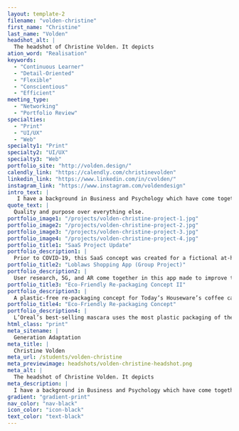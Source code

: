 ```yaml
---
layout: template-2
filename: "volden-christine" 
first_name: "Christine"
last_name: "Volden"
headshot_alt: |
  The headshot of Christine Volden. It depicts
ation_word: "Realisation"
keywords:
  - "Continuous Learner"
  - "Detail-Oriented"
  - "Flexible"
  - "Conscientious"
  - "Efficient"
meeting_type:
  - "Networking"
  - "Portfolio Review"
specialties:
  - "Print"
  - "UI/UX"
  - "Web"
specialty1: "Print"
specialty2: "UI/UX"
specialty3: "Web"
portfolio_site: "http://volden.design/"
calendly_link: "https://calendly.com/christinevolden"
linkedin_link: "https://www.linkedin.com/in/cvolden/"
instagram_link: "https://www.instagram.com/voldendesign"
intro_text: |
   I have a background in Business and Psychology which have come together wonderfully in the field of Graphic Design. I am efficient in my processes, and aware of the details and big picture. I believe designers can make a difference.
quote_text: |
  Quality and purpose over everything else.
portfolio_image1: "/projects/volden-christine-project-1.jpg"
portfolio_image2: "/projects/volden-christine-project-2.jpg"
portfolio_image3: "/projects/volden-christine-project-3.jpg"
portfolio_image4: "/projects/volden-christine-project-4.jpg"
portfolio_title1: "SaaS Project Update"
portfolio_description1: |
  Prior to COVID-19, this SaaS concept was created for a fictional at-home healthcare company called instaMED. Recently, it was redesigned with better UI and UX in mind.
portfolio_title2: "Loblaws Shopping App (Group Project)"
portfolio_description2: |
  User research, 5G, and AR come together in this app made to improve the in-store shopping experience at Loblaws with real-time stock levels and a personalized shopping map.
portfolio_title3: "Eco-Friendly Re-packaging Concept II"
portfolio_description3: |
  A plastic-free re-packaging concept for Today’s Houseware’s coffee capsules (“K”apsules). The product is better marketed to an eco-conscious consumer.
portfolio_title4: "Eco-Friendly Re-packaging Concept"
portfolio_description4: |
  L’Oreal’s best-selling mascara uses the most plastic packaging of their entire product offering. This plastic-free package concept maintains brand identity while increasing overall readability.
html_class: "print"
meta_sitename: |
  Generation Adaptation
meta_title: |
  Christine Volden
meta_url: /students/volden-christine
meta_previewimage: headshots/volden-christine-headshot.png
meta_alt: |
  The headshot of Christine Volden. It depicts
meta_description: |
  I have a background in Business and Psychology which have come together wonderfully in the field of Graphic Design. I am efficient in my processes, and aware of the details and big picture. I believe designers can make a difference.
gradient: "gradient-print"
nav_color: "nav-black"
icon_color: "icon-black"
text_color: "text-black"
---
```


